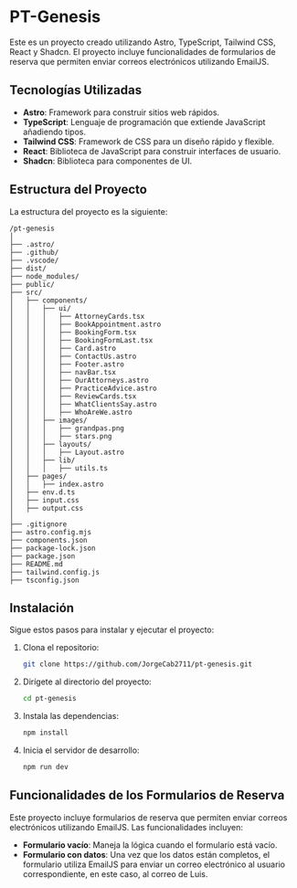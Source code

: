 
# PT-Genesis

Este es un proyecto creado utilizando Astro, TypeScript, Tailwind CSS, React y Shadcn. El proyecto incluye funcionalidades de formularios de reserva que permiten enviar correos electrónicos utilizando EmailJS.

## Tecnologías Utilizadas

- **Astro**: Framework para construir sitios web rápidos.
- **TypeScript**: Lenguaje de programación que extiende JavaScript añadiendo tipos.
- **Tailwind CSS**: Framework de CSS para un diseño rápido y flexible.
- **React**: Biblioteca de JavaScript para construir interfaces de usuario.
- **Shadcn**: Biblioteca para componentes de UI.

## Estructura del Proyecto

La estructura del proyecto es la siguiente:

```
/pt-genesis
│
├── .astro/
├── .github/
├── .vscode/
├── dist/
├── node_modules/
├── public/
├── src/
│   ├── components/
│   │   ├── ui/
│   │   │   ├── AttorneyCards.tsx
│   │   │   ├── BookAppointment.astro
│   │   │   ├── BookingForm.tsx
│   │   │   ├── BookingFormLast.tsx
│   │   │   ├── Card.astro
│   │   │   ├── ContactUs.astro
│   │   │   ├── Footer.astro
│   │   │   ├── navBar.tsx
│   │   │   ├── OurAttorneys.astro
│   │   │   ├── PracticeAdvice.astro
│   │   │   ├── ReviewCards.tsx
│   │   │   ├── WhatClientsSay.astro
│   │   │   ├── WhoAreWe.astro
│   │   ├── images/
│   │   │   ├── grandpas.png
│   │   │   ├── stars.png
│   │   ├── layouts/
│   │   │   ├── Layout.astro
│   │   ├── lib/
│   │   │   ├── utils.ts
│   ├── pages/
│   │   ├── index.astro
│   ├── env.d.ts
│   ├── input.css
│   ├── output.css
│
├── .gitignore
├── astro.config.mjs
├── components.json
├── package-lock.json
├── package.json
├── README.md
├── tailwind.config.js
├── tsconfig.json
```

## Instalación

Sigue estos pasos para instalar y ejecutar el proyecto:

1. Clona el repositorio:
   ```sh
   git clone https://github.com/JorgeCab2711/pt-genesis.git
   ```

2. Dirígete al directorio del proyecto:
   ```sh
   cd pt-genesis
   ```

3. Instala las dependencias:
   ```sh
   npm install
   ```

4. Inicia el servidor de desarrollo:
   ```sh
   npm run dev
   ```

## Funcionalidades de los Formularios de Reserva

Este proyecto incluye formularios de reserva que permiten enviar correos electrónicos utilizando EmailJS. Las funcionalidades incluyen:

- **Formulario vacío**: Maneja la lógica cuando el formulario está vacío.
- **Formulario con datos**: Una vez que los datos están completos, el formulario utiliza EmailJS para enviar un correo electrónico al usuario correspondiente, en este caso, al correo de Luis.



